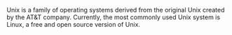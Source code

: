 

Unix is a family of operating systems derived from the original Unix created by the AT&T company.
Currently, the most commonly used Unix system is Linux, a free and open source version of Unix.

